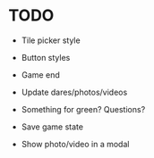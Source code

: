 # TODO

- Tile picker style
- Button styles
- Game end
- Update dares/photos/videos
- Something for green? Questions?
- Save game state

- Show photo/video in a modal
